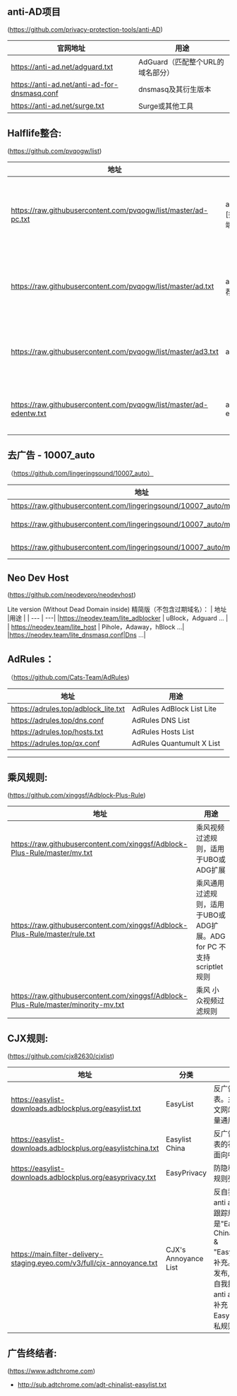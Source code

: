 
## anti-AD项目 
(https://github.com/privacy-protection-tools/anti-AD)


 | 官网地址 | 用途 |
  |  ---  | ---  |
 | https://anti-ad.net/adguard.txt  | AdGuard（匹配整个URL的域名部分） |
 | https://anti-ad.net/anti-ad-for-dnsmasq.conf  | dnsmasq及其衍生版本 |
 | https://anti-ad.net/surge.txt | Surge或其他工具 |


## Halflife整合:
(https://github.com/pvqogw/list)

 | 地址 | 分类|用途 |
  |  ---  | ---|---  |
|https://raw.githubusercontent.com/pvqogw/list/master/ad-pc.txt|ad-pc.txt [推荐桌面端]  |合并自乘风视频广告过滤规则、Easylist、EasylistChina、EasyPrivacy、CJX'sAnnoyance，以及补充的一些规则|
|https://raw.githubusercontent.com/pvqogw/list/master/ad.txt |ad.txt [推荐移动端]|合并自乘风视频广告过滤规则、EasylistChina、EasylistLite、CJX'sAnnoyance，以及补充的一些规则|
|https://raw.githubusercontent.com/pvqogw/list/master/ad3.txt |ad3.txt |合并自乘风视频广告过滤规则、EasylistChina、EasylistLite、CJX'sAnnoyance、EasyPrivacy|
|https://raw.githubusercontent.com/pvqogw/list/master/ad-edentw.txt | ad-edentw.txt |合并自Adblock Warning Removal List、ABP filters、anti-adblock-killer-filters|

## 去广告 - 10007_auto
（https://github.com/lingeringsound/10007_auto）

 | 地址 | 分类|
  |  ---  | ---|
  |https://raw.githubusercontent.com/lingeringsound/10007_auto/master/all|完整版|
 |https://raw.githubusercontent.com/lingeringsound/10007_auto/master/reward |保留广告奖励|
|https://raw.githubusercontent.com/lingeringsound/10007_auto/master/adb.txt |Adblock规则|

## Neo Dev Host 
(https://github.com/neodevpro/neodevhost)

Lite version (Without Dead Domain inside) 精简版（不包含过期域名）：
 | 地址 |用途 |
  |  ---  | ---|
|https://neodev.team/lite_adblocker | uBlock，Adguard ... 	|
| https://neodev.team/lite_host | Pihole，Adaway，hBlock ...|
|https://neodev.team/lite_dnsmasq.conf|Dns ...|

## AdRules：
（https://github.com/Cats-Team/AdRules)

 | 地址 |用途 |
  |  ---  | ---|
| https://adrules.top/adblock_lite.txt| AdRules AdBlock List Lite |
|https://adrules.top/dns.conf| AdRules DNS List 
|https://adrules.top/hosts.txt| AdRules Hosts List |
|https://adrules.top/qx.conf| AdRules Quantumult X List |

----------

## 乘风规则:
(https://github.com/xinggsf/Adblock-Plus-Rule) 

 | 地址 |用途 |
  |  ---  | ---|
| https://raw.githubusercontent.com/xinggsf/Adblock-Plus-Rule/master/mv.txt | 乘风视频过滤规则，适用于UBO或ADG扩展|
| https://raw.githubusercontent.com/xinggsf/Adblock-Plus-Rule/master/rule.txt | 乘风通用过滤规则，适用于UBO或ADG扩展。ADG for PC 不支持 scriptlet规则|
|https://raw.githubusercontent.com/xinggsf/Adblock-Plus-Rule/master/minority-mv.txt |乘风 小众视频过滤规则|


## CJX规则: 
(https://github.com/cjx82630/cjxlist) 

| 地址 | 分类|用途 |
  |  ---  | ---|---  |
|https://easylist-downloads.adblockplus.org/easylist.txt |EasyList |反广告主规则列表。主要面向英文网站，包含大量通用规则|
| https://easylist-downloads.adblockplus.org/easylistchina.txt | Easylist China |反广告主规则列表的补充。主要面向中文网站|
| https://easylist-downloads.adblockplus.org/easyprivacy.txt |EasyPrivacy |防隐私跟踪挖矿规则列表|
|  https://main.filter-delivery-staging.eyeo.com/v3/full/cjx-annoyance.txt |CJX's Annoyance List|反自我推广,移除anti adblock,防跟踪规则列表这是"EasyList China+EasyList" & "EasyPrivacy"的补充。2015.2.4发布,过滤烦人的自我推广,移除anti adblock,并补充EasyPrivacy隐私规则|

## 广告终结者:
(https://www.adtchrome.com)

+ http://sub.adtchrome.com/adt-chinalist-easylist.txt

